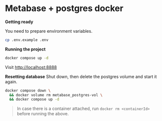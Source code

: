 # Metabase + postgres docker

**Getting ready**

You need to prepare environment variables.

```bash
cp .env.example .env
```

**Running the project**

```bash
docker compose up -d
```

Visit [http://localhost:8888](http://localhost:8888)

**Resetting database**
Shut down, then delete the postgres volume and start it again.

```bash
docker compose down \
  && docker volume rm metabase_postgres-vol \
  && docker compose up -d
```

> In case there is a container attached, run `docker rm <containerId>` before running the above.